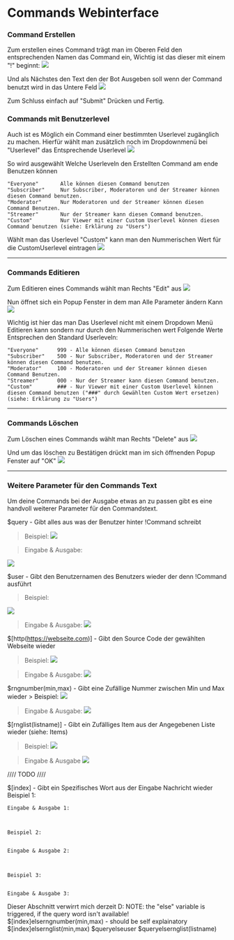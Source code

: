 # Commands Webinterface

### Command Erstellen

Zum erstellen eines Command trägt man im Oberen Feld den entsprechenden Namen das Command ein, Wichtig ist das dieser mit einem "!" beginnt:
<img src="http://i.imgur.com/UUSSSZN.png"/>

Und als Nächstes den Text den der Bot Ausgeben soll wenn der Command benutzt wird in das Untere Feld
<img src="http://i.imgur.com/0tB8hIV.png"/>

Zum Schluss einfach auf "Submit" Drücken und Fertig.


### Commands mit Benutzerlevel
Auch ist es Möglich ein Command einer bestimmten Userlevel zugänglich zu machen.
Hierfür wählt man zusätzlich noch im Dropdownmenü bei "Userlevel" das Entsprechende Userlevel
<img src="http://i.imgur.com/gc8NMRb.png"/>

So wird ausgewählt Welche Userleveln den Erstellten Command am ende Benutzen können

	"Everyone"		 Alle können diesen Command benutzen
	"Subscriber"	 Nur Subscriber, Moderatoren und der Streamer können diesen Command benutzen.
	"Moderator"		 Nur Moderatoren und der Streamer können diesen Command Benutzen.
	"Streamer"		 Nur der Streamer kann diesen Command benutzen.
	"Custom"		 Nur Viewer mit einer Custom Userlevel können diesen Command benutzen (siehe: Erklärung zu "Users")

Wählt man das Userlevel "Custom" kann man den Nummerischen Wert für die CustomUserlevel eintragen
<img src="http://i.imgur.com/0v7wq8G.png"/>

<hr>

### Commands Editieren

Zum Editieren eines Commands wählt man Rechts "Edit" aus
<img src="http://i.imgur.com/HybHyae.png"/>

Nun öffnet sich ein Popup Fenster in dem man Alle Parameter ändern Kann
<img src="http://i.imgur.com/9GukCxQ.png"/>

Wichtig ist hier das man Das Userlevel nicht mit einem Dropdown Menü Editieren kann sondern nur durch den Nummerischen wert
Folgende Werte Entsprechen den Standard Userleveln:

	"Everyone"		999 - Alle können diesen Command benutzen
	"Subscriber"	500 - Nur Subscriber, Moderatoren und der Streamer können diesen Command benutzen.
	"Moderator"		100 - Moderatoren und der Streamer können diesen Command Benutzen.
	"Streamer"		000 - Nur der Streamer kann diesen Command benutzen.
	"Custom"		### - Nur Viewer mit einer Custom Userlevel können diesen Command benutzen ("###" durch Gewählten Custom Wert ersetzen) (siehe: Erklärung zu "Users")


<hr>

### Commands Löschen

Zum Löschen eines Commands wählt man Rechts "Delete" aus
<img src="http://i.imgur.com/HybHyae.png"/>

Und um das löschen zu Bestätigen drückt man im sich öffnenden Popup Fenster auf "OK"
<img src="http://i.imgur.com/o6pXXGL.png"/>

<hr>

### Weitere Parameter für den Commands Text

Um deine Commands bei der Ausgabe etwas an zu passen gibt es eine handvoll weiterer Parameter für den Commandstext.

$query - Gibt alles aus was der Benutzer hinter !Command schreibt
>Beispiel:
	<img src="http://i.imgur.com/Dot5DK0.png"/>

> Eingabe & Ausgabe:
<img src="http://i.imgur.com/6R3rord.png"/>

$user - Gibt den Benutzernamen des Benutzers wieder der denn !Command ausführt
>Beispiel:
<img src="http://i.imgur.com/rRJR94z.png"/>
	
> Eingabe & Ausgabe:
	<img src="http://i.imgur.com/4YenSWg.png"/>
	
	
$[http(https://webseite.com)] - Gibt den Source Code der gewählten Webseite wieder
>Beispiel:
	<img src="http://i.imgur.com/q7ycYQo.png"/>
	
> Eingabe & Ausgabe:
	<img src="http://i.imgur.com/YNWCPlC.png"/>
	
	
$rngnumber(min,max) - Gibt eine Zufällige Nummer zwischen Min und Max wieder
	> Beispiel:
	<img src="http://i.imgur.com/jkgEeox.png"/>
	
>Eingabe & Ausgabe:
	<img src="http://i.imgur.com/zH6ES9J.png"/>


$[rnglist(listname)] - Gibt ein Zufälliges Item aus der Angegebenen Liste wieder (siehe: Items)
>Beispiel:
	<img src="http://i.imgur.com/EqQxkGt.png"/>
	
>Eingabe & Ausgabe
	<img src="http://i.imgur.com/OMtjaZf.png"/>
	
//// TODO ////


$[index] - Gibt ein Spezifisches Wort aus der Eingabe Nachricht wieder
	Beispiel 1:
	
	
	Eingabe & Ausgabe 1:
	
	
	
	Beispiel 2:
	
	
	Eingabe & Ausgabe 2:
	
	

	Beispiel 3:
	
	
	Eingabe & Ausgabe 3:
	
	

Dieser Abschnitt verwirrt mich derzeit D:
NOTE: the "else" variable is triggered, if the query word isn't available!
\$[index]elserngnumber(min,max) - should be self explainatory
\$[index]elsernglist(min,max)
\$queryelseuser
\$queryelsernglist(listname)
